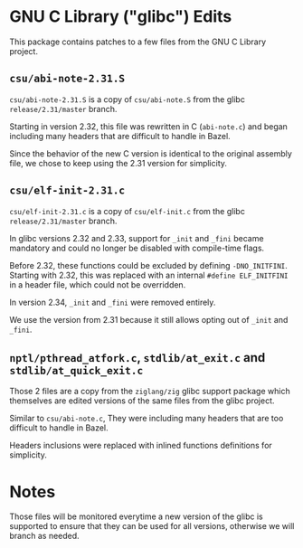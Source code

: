 # GNU C Library ("glibc") Edits

This package contains patches to a few files from the GNU C Library project.

## `csu/abi-note-2.31.S`

`csu/abi-note-2.31.S` is a copy of `csu/abi-note.S` from the glibc
`release/2.31/master` branch.

Starting in version 2.32, this file was rewritten in C (`abi-note.c`) and began
including many headers that are difficult to handle in Bazel.

Since the behavior of the new C version is identical to the original assembly
file, we chose to keep using the 2.31 version for simplicity.

## `csu/elf-init-2.31.c` 

`csu/elf-init-2.31.c` is a copy of `csu/elf-init.c` from the glibc 
`release/2.31/master` branch.

In glibc versions 2.32 and 2.33, support for `_init` 
and `_fini` became mandatory and could no longer be disabled with compile-time 
flags.

Before 2.32, these functions could be excluded by defining `-DNO_INITFINI`.
Starting with 2.32, this was replaced with an internal `#define ELF_INITFINI`
in a header file, which could not be overridden.

In version 2.34, `_init` and `_fini` were removed entirely.

We use the version from 2.31 because it still allows opting out of `_init` and `_fini`.

## `nptl/pthread_atfork.c`, `stdlib/at_exit.c` and `stdlib/at_quick_exit.c`

Those 2 files are a copy from the `ziglang/zig` glibc support package
which themselves are edited versions of the same files from the glibc project.

Similar to `csu/abi-note.c`, They were including many headers that are too
difficult to handle in Bazel.

Headers inclusions were replaced with inlined functions definitions for 
simplicity.

# Notes

Those files will be monitored everytime a new version of the glibc is supported
to ensure that they can be used for all versions, otherwise we will branch as
needed.
